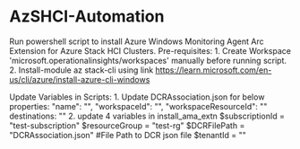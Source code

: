# AzSHCI-Automation
Run powershell script to install Azure Windows Monitoring Agent Arc Extension for Azure Stack HCI Clusters.
Pre-requisites:
	1. Create Workspace 'microsoft.operationalinsights/workspaces' manually before running script.
	2. Install-module az stack-cli using link https://learn.microsoft.com/en-us/cli/azure/install-azure-cli-windows

Update Variables in Scripts:
	1. Update DCRAssociation.json for below properties:
		"name": "",
		"workspaceId": "",
		"workspaceResourceId": "" 
		destinations: ""  <use the same name as given as step1>
	2. update 4 variables in install_ama_extn
		$subscriptionId = "test-subscription"
		$resourceGroup = "test-rg"
		$DCRFilePath = "DCRAssociation.json" #File Path to DCR json file
		$tenantId = ""


